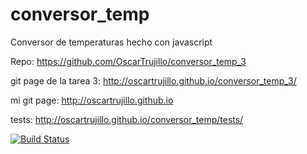 # conversor_temp
Conversor de temperaturas hecho con javascript

Repo: https://github.com/OscarTrujillo/conversor_temp_3

git page de la tarea 3: http://oscartrujillo.github.io/conversor_temp_3/

mi git page: http://oscartrujillo.github.io

tests: http://oscartrujillo.github.io/conversor_temp/tests/


[![Build Status](https://travis-ci.org/OscarTrujillo/conversor_temp_3.svg?branch=gh-pages)](https://travis-ci.org/OscarTrujillo/conversor_temp_3)

